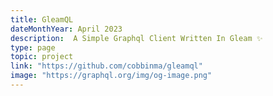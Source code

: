 ```yaml
---
title: GleamQL
dateMonthYear: April 2023
description:  A Simple Graphql Client Written In Gleam ✨
type: page
topic: project
link: "https://github.com/cobbinma/gleamql"
image: "https://graphql.org/img/og-image.png"
---
```



